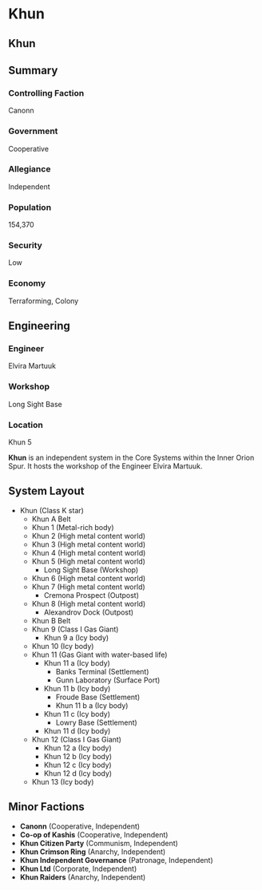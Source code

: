 # Khun
## Khun

		

## Summary

### Controlling Faction

Canonn

### Government

Cooperative

### Allegiance

Independent

### Population

154,370

### Security

Low

### Economy

Terraforming, Colony

## Engineering

### Engineer

Elvira Martuuk

### Workshop

Long Sight Base

### Location

Khun 5

**Khun** is an independent system in the Core Systems within the Inner Orion Spur. It hosts the workshop of the Engineer Elvira Martuuk.

## System Layout

- Khun (Class K star)
    - Khun A Belt
    - Khun 1 (Metal-rich body)
    - Khun 2 (High metal content world)
    - Khun 3 (High metal content world)
    - Khun 4 (High metal content world)
    - Khun 5 (High metal content world)
        - Long Sight Base (Workshop)
    - Khun 6 (High metal content world)
    - Khun 7 (High metal content world)
        - Cremona Prospect (Outpost)
    - Khun 8 (High metal content world)
        - Alexandrov Dock (Outpost)
    - Khun B Belt
    - Khun 9 (Class I Gas Giant)
        - Khun 9 a (Icy body)
    - Khun 10 (Icy body)
    - Khun 11 (Gas Giant with water-based life)
        - Khun 11 a (Icy body)
            - Banks Terminal (Settlement)
            - Gunn Laboratory (Surface Port)
        - Khun 11 b (Icy body)
            - Froude Base (Settlement)
            - Khun 11 b a (Icy body)
        - Khun 11 c (Icy body)
            - Lowry Base (Settlement)
        - Khun 11 d (Icy body)
    - Khun 12 (Class I Gas Giant)
        - Khun 12 a (Icy body)
        - Khun 12 b (Icy body)
        - Khun 12 c (Icy body)
        - Khun 12 d (Icy body)
    - Khun 13 (Icy body)

## Minor Factions

- **Canonn** (Cooperative, Independent)
- **Co-op of Kashis** (Cooperative, Independent)
- **Khun Citizen Party** (Communism, Independent)
- **Khun Crimson Ring** (Anarchy, Independent)
- **Khun Independent Governance** (Patronage, Independent)
- **Khun Ltd** (Corporate, Independent)
- **Khun Raiders** (Anarchy, Independent)